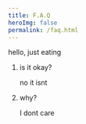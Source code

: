 ```yaml
---
title: F.A.Q
heroImg: false
permalink: /faq.html
---
```

hello, just eating

1. is it okay?

    no it isnt

1. why?

    I dont care
